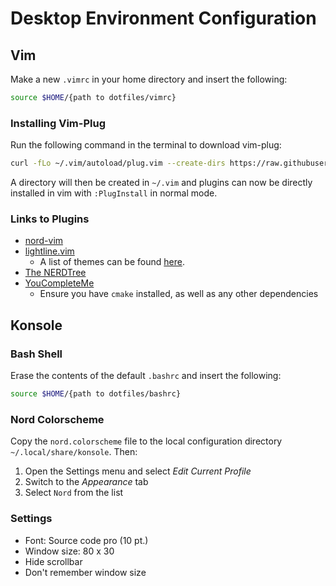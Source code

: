 # Desktop Environment Configuration

## Vim

Make a new `.vimrc` in your home directory and insert the following:

```bash
source $HOME/{path to dotfiles/vimrc}
```

### Installing Vim-Plug 

Run the following command in the terminal to download vim-plug:

```bash
curl -fLo ~/.vim/autoload/plug.vim --create-dirs https://raw.githubusercontent.com/junegunn/vim-plug/master/plug.vim
```

A directory will then be created in `~/.vim` and plugins can now be directly installed in vim with `:PlugInstall` in normal mode.

### Links to Plugins

- [nord-vim](https://github.com/arcticicestudio/nord-vim)
- [lightline.vim](https://github.com/itchyny/lightline.vim)
    - A list of themes can be found [here](https://github.com/itchyny/lightline.vim/blob/master/colorscheme.md).
- [The NERDTree](https://github.com/preservim/nerdtree)
- [YouCompleteMe](https://github.com/ycm-core/YouCompleteMe)
    - Ensure you have `cmake` installed, as well as any other dependencies

## Konsole

### Bash Shell

Erase the contents of the default `.bashrc` and insert the following:

```bash
source $HOME/{path to dotfiles/bashrc}
```

### Nord Colorscheme

Copy the `nord.colorscheme` file to the local configuration directory `~/.local/share/konsole`. Then:

1. Open the Settings menu and select *Edit Current Profile*
2. Switch to the *Appearance* tab
3. Select `Nord` from the list

### Settings

- Font: Source code pro (10 pt.)
- Window size: 80 x 30
- Hide scrollbar
- Don't remember window size
